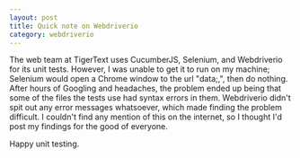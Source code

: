 ```yaml
---
layout: post
title: Quick note on Webdriverio
category: webdriverio
---
```


The web team at TigerText uses CucumberJS, Selenium, and Webdriverio for its unit tests. However, I was unable to get it to run on my machine; Selenium would open a Chrome window to the url "data;,", then do nothing. After hours of Googling and headaches, the problem ended up being that some of the files the tests use had syntax errors in them. Webdriverio didn't spit out any error messages whatsoever, which made finding the problem difficult. I couldn't find any mention of this on the internet, so I thought I'd post my findings for the good of everyone.

Happy unit testing.

